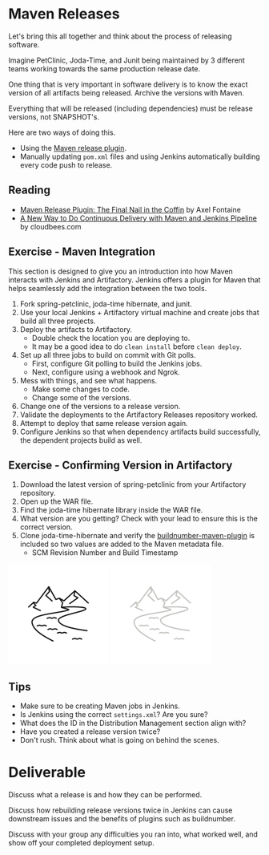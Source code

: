 # Maven Releases

Let's bring this all together and think about the process of releasing software.

Imagine PetClinic, Joda-Time, and Junit being maintained by 3 different teams working towards the same production release date.

One thing that is very important in software delivery is to know the exact version of all artifacts being released. Archive the versions with Maven.

Everything that will be released (including dependencies) must be release versions, not SNAPSHOT's.

Here are two ways of doing this.

- Using the [Maven release plugin](http://maven.apache.org/maven-release/maven-release-plugin/).
- Manually updating `pom.xml` files and using Jenkins automatically building every code push to release.

## Reading

- [Maven Release Plugin: The Final Nail in the Coffin](https://axelfontaine.com/blog/final-nail.html) by Axel Fontaine
- [A New Way to Do Continuous Delivery with Maven and Jenkins Pipeline](https://www.cloudbees.com/blog/new-way-do-continuous-delivery-maven-and-jenkins-pipeline) by cloudbees.com

## Exercise - Maven Integration

This section is designed to give you an introduction into how Maven interacts with Jenkins and Artifactory. Jenkins offers a plugin for Maven that helps seamlessly add the integration between the two tools.

1. Fork spring-petclinic, joda-time hibernate, and junit.
2. Use your local Jenkins + Artifactory virtual machine and create jobs that build all three projects.
3. Deploy the artifacts to Artifactory.
    - Double check the location you are deploying to.
    - It may be a good idea to do `clean install` before `clean deploy`.
4. Set up all three jobs to build on commit with Git polls.
    - First, configure Git polling to build the Jenkins jobs.
    - Next, configure using a webhook and Ngrok.
5. Mess with things, and see what happens.
    - Make some changes to code.
    - Change some of the versions.
6. Change one of the versions to a release version.
7. Validate the deployments to the Artifactory Releases repository worked.
8. Attempt to deploy that same release version again.
9. Configure Jenkins so that when dependency artifacts build successfully, the dependent projects build as well.

## Exercise - Confirming Version in Artifactory

1. Download the latest version of spring-petclinic from your Artifactory repository.
2. Open up the WAR file.
3. Find the joda-time hibernate library inside the WAR file.
4. What version are you getting? Check with your lead to ensure this is the correct version.
5. Clone joda-time-hibernate and verify the [buildnumber-maven-plugin](http://www.mojohaus.org/buildnumber-maven-plugin/usage.html) is included so two values are added to the Maven metadata file.
    - SCM Revision Number and Build Timestamp  

![river image](img5/river_light.svg ':size=100x100 :class=light-mode-icon :alt= river image; light mode')
![river image](img5/river_dark.svg ':size=100x100 :class=dark-mode-icon :alt= river image; dark mode')

## Tips

- Make sure to be creating Maven jobs in Jenkins.
- Is Jenkins using the correct `settings.xml`? Are you sure?
- What does the ID in the Distribution Management section align with?
- Have you created a release version twice?
- Don't rush. Think about what is going on behind the scenes.

# Deliverable

Discuss what a release is and how they can be performed.

Discuss how rebuilding release versions twice in Jenkins can cause downstream issues and the benefits of plugins such as buildnumber.

Discuss with your group any difficulties you ran into, what worked well, and show off your completed deployment setup.
